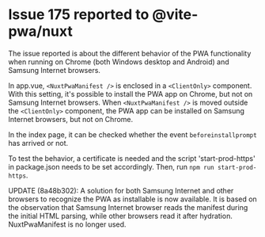 # Issue 175 reported to @vite-pwa/nuxt

The issue reported is about the different behavior of the PWA functionality when running on Chrome (both Windows desktop and Android) and Samsung Internet browsers.

In app.vue, `<NuxtPwaManifest />` is enclosed in a `<ClientOnly>` component. With this setting, it's possible to install the PWA app on Chrome, but not on Samsung Internet browsers.
When `<NuxtPwaManifest />` is moved outside the `<ClientOnly>` component, the PWA app can be installed on Samsung Internet browsers, but not on Chrome.

In the index page, it can be checked whether the event `beforeinstallprompt` has arrived or not.

To test the behavior, a certificate is needed and the script 'start-prod-https' in package.json needs to be set accordingly.
Then, run `npm run start-prod-https`.

UPDATE (8a48b302): A solution for both Samsung Internet and other browsers to recognize the PWA as installable is now available. It is based on the observation that Samsung Internet browser reads the manifest during the initial HTML parsing, while other browsers read it after hydration. NuxtPwaManifest is no longer used.
